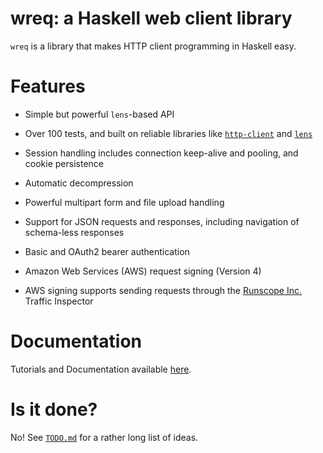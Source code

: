 # wreq: a Haskell web client library

`wreq` is a library that makes HTTP client programming in Haskell
easy.


# Features

* Simple but powerful `lens`-based API

* Over 100 tests, and built on reliable libraries like [`http-client`](http://hackage.haskell.org/package/http-client/)
  and [`lens`](https://lens.github.io/)

* Session handling includes connection keep-alive and pooling, and
  cookie persistence

* Automatic decompression

* Powerful multipart form and file upload handling

* Support for JSON requests and responses, including navigation of
  schema-less responses

* Basic and OAuth2 bearer authentication

* Amazon Web Services (AWS) request signing (Version 4)

* AWS signing supports sending requests through the
  [Runscope Inc.](https://www.runscope.com) Traffic Inspector

# Documentation

Tutorials and Documentation available [here](http://www.serpentine.com/wreq/).

# Is it done?

No!  See [`TODO.md`](TODO.md) for a rather long list of ideas.
